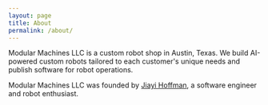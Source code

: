 ```yaml
---
layout: page
title: About
permalink: /about/
---
```


Modular Machines LLC is a custom robot shop in Austin, Texas. We build AI-powered custom robots tailored to each customer's unique needs and publish software for robot operations. 

Modular Machines LLC was founded by [Jiayi Hoffman](https://www.linkedin.com/in/jiayigu/), a software engineer and robot enthusiast. 
